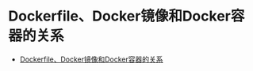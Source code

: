 # Dockerfile、Docker镜像和Docker容器的关系

- [Dockerfile、Docker镜像和Docker容器的关系](http://www.csdn.net/article/2015-08-21/2825511)